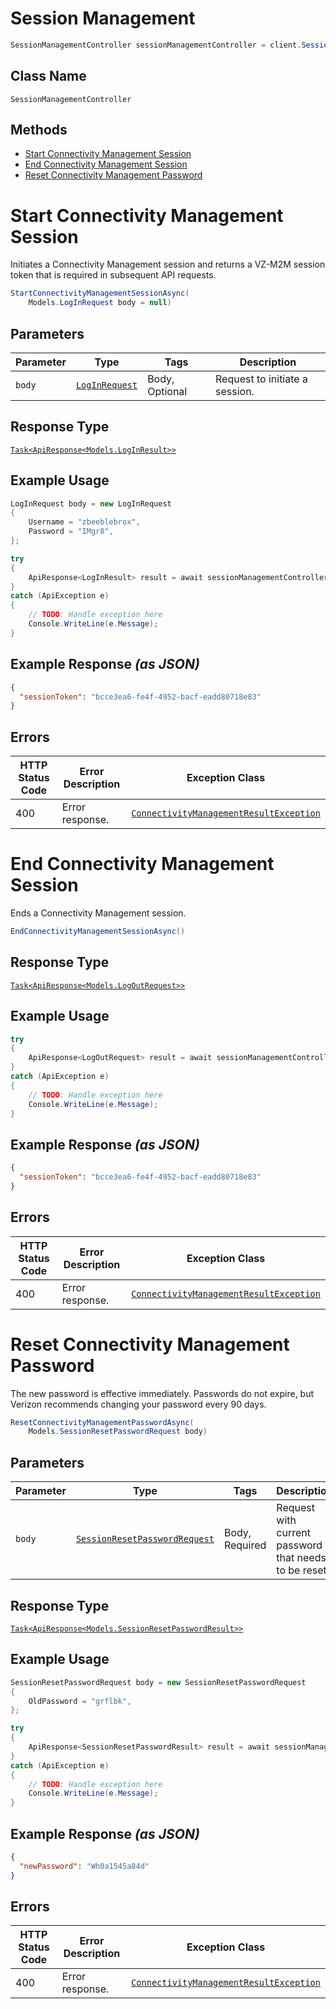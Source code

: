 # Session Management

```csharp
SessionManagementController sessionManagementController = client.SessionManagementController;
```

## Class Name

`SessionManagementController`

## Methods

* [Start Connectivity Management Session](../../doc/controllers/session-management.md#start-connectivity-management-session)
* [End Connectivity Management Session](../../doc/controllers/session-management.md#end-connectivity-management-session)
* [Reset Connectivity Management Password](../../doc/controllers/session-management.md#reset-connectivity-management-password)


# Start Connectivity Management Session

Initiates a Connectivity Management session and returns a VZ-M2M session token that is required in subsequent API requests.

```csharp
StartConnectivityManagementSessionAsync(
    Models.LogInRequest body = null)
```

## Parameters

| Parameter | Type | Tags | Description |
|  --- | --- | --- | --- |
| `body` | [`LogInRequest`](../../doc/models/log-in-request.md) | Body, Optional | Request to initiate a session. |

## Response Type

[`Task<ApiResponse<Models.LogInResult>>`](../../doc/models/log-in-result.md)

## Example Usage

```csharp
LogInRequest body = new LogInRequest
{
    Username = "zbeeblebrox",
    Password = "IMgr8",
};

try
{
    ApiResponse<LogInResult> result = await sessionManagementController.StartConnectivityManagementSessionAsync(body);
}
catch (ApiException e)
{
    // TODO: Handle exception here
    Console.WriteLine(e.Message);
}
```

## Example Response *(as JSON)*

```json
{
  "sessionToken": "bcce3ea6-fe4f-4952-bacf-eadd80718e83"
}
```

## Errors

| HTTP Status Code | Error Description | Exception Class |
|  --- | --- | --- |
| 400 | Error response. | [`ConnectivityManagementResultException`](../../doc/models/connectivity-management-result-exception.md) |


# End Connectivity Management Session

Ends a Connectivity Management session.

```csharp
EndConnectivityManagementSessionAsync()
```

## Response Type

[`Task<ApiResponse<Models.LogOutRequest>>`](../../doc/models/log-out-request.md)

## Example Usage

```csharp
try
{
    ApiResponse<LogOutRequest> result = await sessionManagementController.EndConnectivityManagementSessionAsync();
}
catch (ApiException e)
{
    // TODO: Handle exception here
    Console.WriteLine(e.Message);
}
```

## Example Response *(as JSON)*

```json
{
  "sessionToken": "bcce3ea6-fe4f-4952-bacf-eadd80718e83"
}
```

## Errors

| HTTP Status Code | Error Description | Exception Class |
|  --- | --- | --- |
| 400 | Error response. | [`ConnectivityManagementResultException`](../../doc/models/connectivity-management-result-exception.md) |


# Reset Connectivity Management Password

The new password is effective immediately. Passwords do not expire, but Verizon recommends changing your password every 90 days.

```csharp
ResetConnectivityManagementPasswordAsync(
    Models.SessionResetPasswordRequest body)
```

## Parameters

| Parameter | Type | Tags | Description |
|  --- | --- | --- | --- |
| `body` | [`SessionResetPasswordRequest`](../../doc/models/session-reset-password-request.md) | Body, Required | Request with current password that needs to be reset. |

## Response Type

[`Task<ApiResponse<Models.SessionResetPasswordResult>>`](../../doc/models/session-reset-password-result.md)

## Example Usage

```csharp
SessionResetPasswordRequest body = new SessionResetPasswordRequest
{
    OldPassword = "grflbk",
};

try
{
    ApiResponse<SessionResetPasswordResult> result = await sessionManagementController.ResetConnectivityManagementPasswordAsync(body);
}
catch (ApiException e)
{
    // TODO: Handle exception here
    Console.WriteLine(e.Message);
}
```

## Example Response *(as JSON)*

```json
{
  "newPassword": "Wh0a1545a84d"
}
```

## Errors

| HTTP Status Code | Error Description | Exception Class |
|  --- | --- | --- |
| 400 | Error response. | [`ConnectivityManagementResultException`](../../doc/models/connectivity-management-result-exception.md) |

